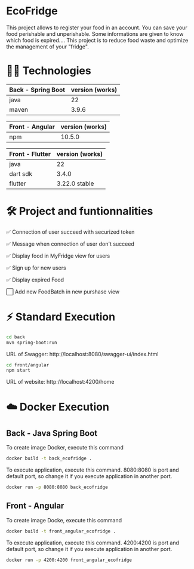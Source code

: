 # EcoFridge 

This project allows to register your food in an account. You can save your food perishable and unperishable. Some informations are given to know which food is expired.... 
This project is to reduce food waste and optimize the management of your "fridge".

# 👩‍💻 Technologies

| Back - Spring Boot | version (works) | 
| --- | --- |
| java | 22 |
| maven| 3.9.6 |

| Front - Angular | version (works) | 
| --- | --- |
| npm | 10.5.0 |

| Front - Flutter | version (works) | 
| --- | --- |
| java | 22 |
| dart sdk | 3.4.0 |
| flutter | 3.22.0 stable |

# 🛠 Project and funtionnalities

✅ Connection of user succeed with securized token

✅ Message when connection of user don't succeed

✅ Display food in MyFridge view for users

✅ Sign up for new users

✅ Display expired Food

⬜ Add new FoodBatch in new purshase view

# ⚡️ Standard Execution

```bash
cd back
mvn spring-boot:run
```

URL of Swagger: http://localhost:8080/swagger-ui/index.html

```bash
cd front/angular
npm start
```

URL of website: http://localhost:4200/home

# ☁️ Docker Execution

## Back - Java Spring Boot

To create image Docker, execute this command

```bash
docker build -t back_ecofridge .  
```

To execute application, execute this command. 8080:8080 is port and default port, so change it if you execute application in another port.

```bash
docker run -p 8080:8080 back_ecofridge 
```

## Front - Angular

To create image Docke, execute this command

```bash
docker build -t front_angular_ecofridge .
```

To execute application, execute this command. 4200:4200 is port and default port, so change it if you execute application in another port.

```bash
docker run -p 4200:4200 front_angular_ecofridge
```    